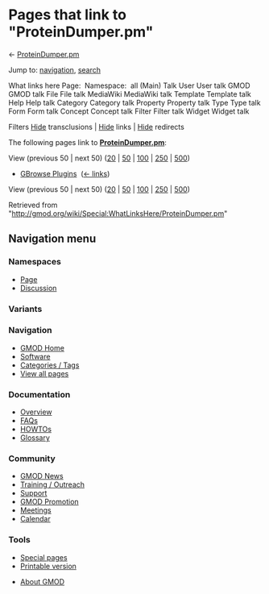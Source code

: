 <div id="mw-page-base" class="noprint">

</div>

<div id="mw-head-base" class="noprint">

</div>

<div id="content" class="mw-body" role="main">

<span id="top"></span>

<div id="mw-js-message" style="display:none;">

</div>



# <span dir="auto">Pages that link to "ProteinDumper.pm"</span>

<div id="bodyContent">

<div id="contentSub">

← [ProteinDumper.pm](/wiki/ProteinDumper.pm "ProteinDumper.pm")

</div>

<div id="jump-to-nav" class="mw-jump">

Jump to: [navigation](#mw-navigation), [search](#p-search)

</div>

<div id="mw-content-text">

What links here Page:  Namespace:  all (Main) Talk User User talk GMOD
GMOD talk File File talk MediaWiki MediaWiki talk Template Template talk
Help Help talk Category Category talk Property Property talk Type Type
talk Form Form talk Concept Concept talk Filter Filter talk Widget
Widget talk

Filters
[Hide](/mediawiki/index.php?title=Special:WhatLinksHere/ProteinDumper.pm&hidetrans=1 "Special:WhatLinksHere/ProteinDumper.pm")
transclusions \|
[Hide](/mediawiki/index.php?title=Special:WhatLinksHere/ProteinDumper.pm&hidelinks=1 "Special:WhatLinksHere/ProteinDumper.pm")
links \|
[Hide](/mediawiki/index.php?title=Special:WhatLinksHere/ProteinDumper.pm&hideredirs=1 "Special:WhatLinksHere/ProteinDumper.pm")
redirects

The following pages link to
**[ProteinDumper.pm](/wiki/ProteinDumper.pm "ProteinDumper.pm")**:

View (previous 50 \| next 50)
([20](/mediawiki/index.php?title=Special:WhatLinksHere/ProteinDumper.pm&limit=20 "Special:WhatLinksHere/ProteinDumper.pm")
\|
[50](/mediawiki/index.php?title=Special:WhatLinksHere/ProteinDumper.pm&limit=50 "Special:WhatLinksHere/ProteinDumper.pm")
\|
[100](/mediawiki/index.php?title=Special:WhatLinksHere/ProteinDumper.pm&limit=100 "Special:WhatLinksHere/ProteinDumper.pm")
\|
[250](/mediawiki/index.php?title=Special:WhatLinksHere/ProteinDumper.pm&limit=250 "Special:WhatLinksHere/ProteinDumper.pm")
\|
[500](/mediawiki/index.php?title=Special:WhatLinksHere/ProteinDumper.pm&limit=500 "Special:WhatLinksHere/ProteinDumper.pm"))

- [GBrowse Plugins](/wiki/GBrowse_Plugins "GBrowse Plugins") ‎
  <span class="mw-whatlinkshere-tools">([←
  links](/mediawiki/index.php?title=Special:WhatLinksHere&target=GBrowse+Plugins "Special:WhatLinksHere"))</span>

View (previous 50 \| next 50)
([20](/mediawiki/index.php?title=Special:WhatLinksHere/ProteinDumper.pm&limit=20 "Special:WhatLinksHere/ProteinDumper.pm")
\|
[50](/mediawiki/index.php?title=Special:WhatLinksHere/ProteinDumper.pm&limit=50 "Special:WhatLinksHere/ProteinDumper.pm")
\|
[100](/mediawiki/index.php?title=Special:WhatLinksHere/ProteinDumper.pm&limit=100 "Special:WhatLinksHere/ProteinDumper.pm")
\|
[250](/mediawiki/index.php?title=Special:WhatLinksHere/ProteinDumper.pm&limit=250 "Special:WhatLinksHere/ProteinDumper.pm")
\|
[500](/mediawiki/index.php?title=Special:WhatLinksHere/ProteinDumper.pm&limit=500 "Special:WhatLinksHere/ProteinDumper.pm"))

</div>

<div class="printfooter">

Retrieved from
"<http://gmod.org/wiki/Special:WhatLinksHere/ProteinDumper.pm>"

</div>

<div id="catlinks" class="catlinks catlinks-allhidden">

</div>

<div class="visualClear">

</div>

</div>

</div>

<div id="mw-navigation">

## Navigation menu

<div id="mw-head">



<div id="left-navigation">

<div id="p-namespaces" class="vectorTabs" role="navigation"
aria-labelledby="p-namespaces-label">

### Namespaces

- <span id="ca-nstab-main"><a href="/wiki/ProteinDumper.pm" accesskey="c"
  title="View the content page [c]">Page</a></span>
- <span id="ca-talk"><a
  href="/mediawiki/index.php?title=Talk:ProteinDumper.pm&amp;action=edit&amp;redlink=1"
  accesskey="t"
  title="Discussion about the content page [t]">Discussion</a></span>

</div>

<div id="p-variants" class="vectorMenu emptyPortlet" role="navigation"
aria-labelledby="p-variants-label">

### 

### Variants[](#)

<div class="menu">

</div>

</div>

</div>





</div>

</div>

</div>

<div id="mw-panel">

<div id="p-logo" role="banner">

<a href="/wiki/Main_Page"
style="background-image: url(http://gmod.org/images/GMOD-cogs.png);"
title="Visit the main page"></a>

</div>

<div id="p-Navigation" class="portal" role="navigation"
aria-labelledby="p-Navigation-label">

### Navigation

<div class="body">

- <span id="n-GMOD-Home">[GMOD Home](/wiki/Main_Page)</span>
- <span id="n-Software">[Software](/wiki/GMOD_Components)</span>
- <span id="n-Categories-.2F-Tags">[Categories /
  Tags](/wiki/Categories)</span>
- <span id="n-View-all-pages">[View all
  pages](/wiki/Special:AllPages)</span>

</div>

</div>

<div id="p-Documentation" class="portal" role="navigation"
aria-labelledby="p-Documentation-label">

### Documentation

<div class="body">

- <span id="n-Overview">[Overview](/wiki/Overview)</span>
- <span id="n-FAQs">[FAQs](/wiki/Category:FAQ)</span>
- <span id="n-HOWTOs">[HOWTOs](/wiki/Category:HOWTO)</span>
- <span id="n-Glossary">[Glossary](/wiki/Glossary)</span>

</div>

</div>

<div id="p-Community" class="portal" role="navigation"
aria-labelledby="p-Community-label">

### Community

<div class="body">

- <span id="n-GMOD-News">[GMOD News](/wiki/GMOD_News)</span>
- <span id="n-Training-.2F-Outreach">[Training /
  Outreach](/wiki/Training_and_Outreach)</span>
- <span id="n-Support">[Support](/wiki/Support)</span>
- <span id="n-GMOD-Promotion">[GMOD
  Promotion](/wiki/GMOD_Promotion)</span>
- <span id="n-Meetings">[Meetings](/wiki/Meetings)</span>
- <span id="n-Calendar">[Calendar](/wiki/Calendar)</span>

</div>

</div>

<div id="p-tb" class="portal" role="navigation"
aria-labelledby="p-tb-label">

### Tools

<div class="body">

- <span id="t-specialpages"><a href="/wiki/Special:SpecialPages" accesskey="q"
  title="A list of all special pages [q]">Special pages</a></span>
- <span id="t-print"><a
  href="/mediawiki/index.php?title=Special:WhatLinksHere/ProteinDumper.pm&amp;printable=yes"
  rel="alternate" accesskey="p"
  title="Printable version of this page [p]">Printable version</a></span>

</div>

</div>

</div>

</div>

<div id="footer" role="contentinfo">

- <span id="footer-places-about">[About
  GMOD](/wiki/GMOD:About "GMOD:About")</span>

<!-- -->






</div>
